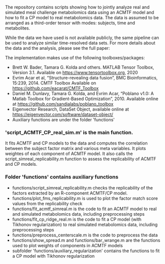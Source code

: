 The repository contains scripts showing how to jointly analyze real and simulated meal challenge metabolomics data using an ACMTF model and how to fit a CP model to real metabolomics data. The data is assumed to be arranged as a third-order tensor with modes: subjects, time and metabolites. 

While the data we have used is not available publicly, the same pipeline can be used to analyze similar time-resolved data sets. For more details about the data and the analysis, please see the full paper:


The implementation makes use of the following toolboxes/packages: 
- Brett W. Bader, Tamara G. Kolda and others. MATLAB Tensor Toolbox, Version 3.1. Available on https://www.tensortoolbox.org, 2020
- Evrim Acar et al, “Structure-revealing data fusion”, BMC Bioinformatics, 15:239, 2014. CMTF Toolbox Available on https://github.com/eacarat/CMTF_Toolbox
- Daniel M. Dunlavy, Tamara G. Kolda, and Evrim Acar, “Poblano v1.0: A Matlab Toolbox for Gradient-Based Optimization”, 2010. Available online at https://github.com/sandialabs/poblano_toolbox
- Eigenvector Research, DataSet Object, available online at https://eigenvector.com/software/dataset-object/
- Auxiliary functions are under the folder 'functions'

### 'script_ACMTF_CP_real_sim.m' is the main function. 
It fits ACMTF and CP models to the data and computes the correlation between the subject factor matrix and various meta variables. It plots weightes of each component of ACMTF model. It also calls the script_simreal_replicability.m function to assess the replicability of ACMTF and CP models.

### Folder 'functions' contains auxiliary functions
- functions/script_simreal_replicability.m checks the replicability of the factors extracted by an R-component ACMTF/CP model. 
- functions/plot_fms_replicability.m is used to plot the factor match score values from the replicability check
- functions/fit_acmtf_simreal.m is the code to fit an ACMTF model to real and simulated metabolomics data, including preprocessing steps
- functions/fit_cp_ridge_real.m is the code to fit a CP model (with Tikhonov regularization) to real simulated metabolomics data, including preprocessing steps
- functions/preprocess_centerscale.m is the code to preprocess the data
- functions/show_spread.m and functions/bar_wrange.m are the functions used to plot weights of components in ACMTF models
- subfolder 'functions/auxiliary_regularization' contains the functions to fit a CP model with Tikhonov regularization 
